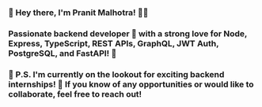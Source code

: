 ### 👋 Hey there, I'm Pranit Malhotra! 👨‍💻

### Passionate backend developer 🚀 with a strong love for Node, Express, TypeScript, REST APIs, GraphQL, JWT Auth, PostgreSQL, and FastAPI! 🌟

### 📢 P.S. I'm currently on the lookout for exciting backend internships! 🌟 If you know of any opportunities or would like to collaborate, feel free to reach out!
